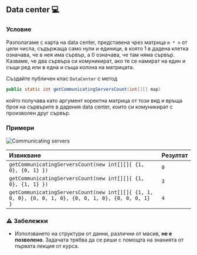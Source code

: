 ## Data center :computer:

### Условие

Разполагаме с карта на data center, представена чрез матрица `m * n` от цели числа, съдържаща само нули и единици, в която 1 в дадена клетка означава, че в нея има сървър, а 0 означава, че там няма сървър. Казваме, че два сървъра си комуникират, ако те се намират на един и същи ред или в една и съща колона на матрицата.

Създайте публичен клас `DataCenter` с метод

```java
public static int getCommunicatingServersCount(int[][] map)
```

който получава като аргумент коректна матрица от този вид и връща броя на сървърите в дадения data center, които си комуникират с произволен друг сървър.

### Примери

<img src="https://github.com/fmi/java-course/blob/master/01-intro-to-java/lecture/images/communicating-servers.png" alt="Communicating servers">

| Извикване                                                                                          | Резултат |
| :------------------------------------------------------------------------------------------------- | :------- |
| `getCommunicatingServersCount(new int[][]{ {1, 0}, {0, 1} })`                                        | `0`      |
| `getCommunicatingServersCount(new int[][]{ {1, 0}, {1, 1} })`                                        | `3`      |
| `getCommunicatingServersCount(new int[][]{ {1, 1, 0, 0}, {0, 0, 1, 0}, {0, 0, 1, 0}, {0, 0, 0, 1} }` | `4`      |

### :warning: Забележки

- Използването на структури от данни, различни от масив, **не е позволено**. Задачата трябва да се реши с помощта на знанията от първата лекция от курса.
